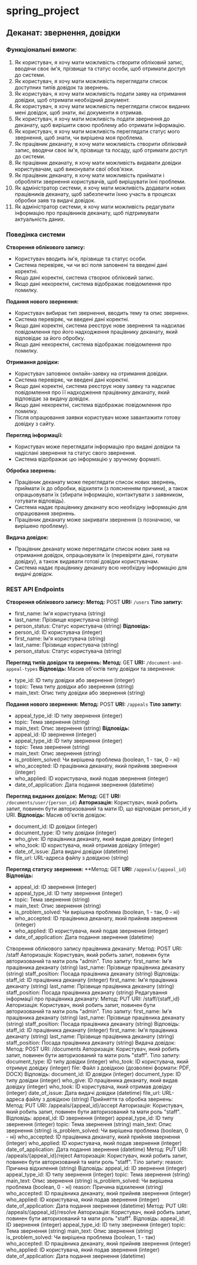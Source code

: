 # spring_project
## Деканат: звернення, довідки

### **Функціональні вимоги:**
1. Як користувач, я хочу мати можливість створити обліковий запис, вводячи своє ім'я, прізвище та статус особи, щоб отримати доступ до системи.
2. Як користувач, я хочу мати можливість переглядати список доступних типів довідок та звернень.
3. Як користувач, я хочу мати можливість подати заяву на отримання довідки, щоб отримати необхідний документ.
4. Як користувач, я хочу мати можливість переглядати список виданих мені довідок, щоб знати, які документи я отримав.
5. Як користувач, я хочу мати можливість подати звернення до деканату, щоб вирішити свою проблему або отримати інформацію.
6. Як користувач, я хочу мати можливість переглядати статус мого звернення, щоб знати, чи вирішена моя проблема.
7. Як працівник деканату, я хочу мати можливість створити обліковий запис, вводячи своє ім'я, прізвище та посаду, щоб отримати доступ до системи.
8. Як працівник деканату, я хочу мати можливість видавати довідки користувачам, щоб виконувати свої обов'язки.
9. Як працівник деканату, я хочу мати можливість приймати і обробляти звернення користувачів, щоб вирішувати їхні проблеми.
10. Як адміністратор системи, я хочу мати можливість додавати нових працівників деканату, щоб забезпечити їхню участь в процесах обробки заяв та видачі довідок.
11. Як адміністратор системи, я хочу мати можливість редагувати інформацію про працівників деканату, щоб підтримувати актуальність даних.

### **Поведінка системи**
**Створення облікового запису:**

- Користувач вводить ім'я, прізвище та статус особи.
- Система перевіряє, чи чи всі поля заповнені та введені дані коректні.
- Якщо дані коректні, система створює обліковий запис.
- Якщо дані некоректні, система відображає повідомлення про помилку.
  
**Подання нового звернення:**

- Користувач вибирає тип звернення, вводить тему та опис зверненн.
- Система перевіряє, чи введені дані коректні.
- Якщо дані коректні, система реєструє нове звернення та надсилає повідомлення про його надходження працівнику деканату, який відповідає за його обробку.
- Якщо дані некоректні, система відображає повідомлення про помилку.
  
**Отримання довідки:**
  
- Користувач заповнює онлайн-заявку на отримання довідки.
- Система перевіряє, чи введені дані коректні.
- Якщо дані коректні, система реєструє нову заявку та надсилає повідомлення про її надходження працівнику деканату, який відповідає за видачу довідок.
- Якщо дані некоректні, система відображає повідомлення про помилку.
- Після опрацювання заявки користувач може завантажити готову довідку з сайту.

**Перегляд інформації:**

- Користувач може переглядати інформацію про видані довідки та надіслані звернення та статус свого звернення.
- Система відображає цю інформацію у зручному форматі.

**Обробка звернень:**

- Працівник деканату може переглядати список нових звернень, приймати їх до обробки, відхиляти (з поясненням причини), а також опрацьовувати їх (збирати інформацію, контактувати з заявником, готувати відповідь).
- Система надає працівнику деканату всю необхідну інформацію для опрацювання звернень.
- Працівник деканату може закривати звернення (з позначкою, чи вирішено проблему).

**Видача довідок:**

- Працівник деканату може переглядати список нових заяв на отримання довідок, опрацьовувати їх (перевіряти дані, готувати довідку), а також видавати готові довідки користувачам.
- Система надає працівнику деканату всю необхідну інформацію для видачі довідок.

### **REST API Endpoints**
**Створення облікового запису:**
**Метод:** POST
**URI:** `/users`
**Тіло запиту:**
- first_name: Ім'я користувача (string)
- last_name: Прізвище користувача (string)
- person_status: Статус користувача (string)
**Відповідь:**
- person_id: ID користувача (integer)
- first_name: Ім'я користувача (string)
- last_name: Прізвище користувача (string)
- person_status: Статус користувача (string)
  
**Перегляд типів довідок та звернень:**
**Метод:** GET
**URI:** `/document-and-appeal-types`
**Відповідь:**
Масив об'єктів типу довідки та звернення:
- type_id: ID типу довідки або звернення (integer)
- topic: Тема типу довідки або звернення (string)
- main_text: Опис типу довідки або звернення (string)
  
**Подання нового звернення:**
**Метод:** POST
**URI:** `/appeals`
**Тіло запиту:**
- appeal_type_id: ID типу звернення (integer)
- topic: Тема звернення (string)
- main_text: Опис звернення (string)
**Відповідь:**
- appeal_id: ID звернення (integer)
- appeal_type_id: ID типу звернення (integer)
- topic: Тема звернення (string)
- main_text: Опис звернення (string)
- is_problem_solved: Чи вирішена проблема (boolean, 1 - так, 0 - ні)
- who_accepted: ID працівника деканату, який прийняв звернення (integer)
- who_applied: ID користувача, який подав звернення (integer)
- date_of_application: Дата подання звернення (datetime)

**Перегляд виданих довідок:**
**Метод:** GET
**URI:** `/documents/user/{person_id}`
**Авторизація:** Користувач, який робить запит, повинен бути авторизований та мати ID, що відповідає person_id у URI.
**Відповідь:**
Масив об'єктів довідок:
- document_id: ID довідки (integer)
- document_type: ID типу довідки (integer)
- who_give: ID працівника деканату, який видав довідку (integer)
- who_took: ID користувача, який отримав довідку (integer)
- date_of_issue: Дата видачі довідки (datetime)
- file_url: URL-адреса файлу з довідкою (string)

**Перегляд статусу звернення:**
**Метод: GET
**URI:** `/appeals/{appeal_id}`
**Відповідь:**
- appeal_id: ID звернення (integer)
- appeal_type_id: ID типу звернення (integer)
- topic: Тема звернення (string)
- main_text: Опис звернення (string)
- is_problem_solved: Чи вирішена проблема (boolean, 1 - так, 0 - ні)
- who_accepted: ID працівника деканату, який прийняв звернення (integer)
- who_applied: ID користувача, який подав звернення (integer)
- date_of_application: Дата подання звернення (datetime)

Створення облікового запису працівника деканату:
Метод: POST
URI: /staff
Авторизація: Користувач, який робить запит, повинен бути авторизований та мати роль "admin".
Тіло запиту:
first_name: Ім'я працівника деканату (string)
last_name: Прізвище працівника деканату (string)
staff_position: Посада працівника деканату (string)
Відповідь:
staff_id: ID працівника деканату (integer)
first_name: Ім'я працівника деканату (string)
last_name: Прізвище працівника деканату (string)
staff_position: Посада працівника деканату (string)
Редагування інформації про працівника деканату:
Метод: PUT
URI: /staff/{staff_id}
Авторизація: Користувач, який робить запит, повинен бути авторизований та мати роль "admin".
Тіло запиту:
first_name: Ім'я працівника деканату (string)
last_name: Прізвище працівника деканату (string)
staff_position: Посада працівника деканату (string)
Відповідь:
staff_id: ID працівника деканату (integer)
first_name: Ім'я працівника деканату (string)
last_name: Прізвище працівника деканату (string)
staff_position: Посада працівника деканату (string)
Видача довідок:
Метод: POST
URI: /documents
Авторизація: Користувач, який робить запит, повинен бути авторизований та мати роль "staff".
Тіло запиту:
document_type: ID типу довідки (integer)
who_took: ID користувача, який отримує довідку (integer)
file: Файл з довідкою (дозволені формати: PDF, DOCX)
Відповідь:
document_id: ID довідки (integer)
document_type: ID типу довідки (integer)
who_give: ID працівника деканату, який видав довідку (integer)
who_took: ID користувача, який отримав довідку (integer)
date_of_issue: Дата видачі довідки (datetime)
file_url: URL-адреса файлу з довідкою (string)
Прийняття та обробка звернень:
Метод: PUT
URI: /appeals/{appeal_id}/accept
Авторизація: Користувач, який робить запит, повинен бути авторизований та мати роль "staff".
Відповідь:
appeal_id: ID звернення (integer)
appeal_type_id: ID типу звернення (integer)
topic: Тема звернення (string)
main_text: Опис звернення (string)
is_problem_solved: Чи вирішена проблема (boolean, 0 - ні)
who_accepted: ID працівника деканату, який прийняв звернення (integer)
who_applied: ID користувача, який подав звернення (integer)
date_of_application: Дата подання звернення (datetime)
Метод: PUT
URI: /appeals/{appeal_id}/reject
Авторизація: Користувач, який робить запит, повинен бути авторизований та мати роль "staff".
Тіло запиту:
reason: Причина відхилення (string)
Відповідь:
appeal_id: ID звернення (integer)
appeal_type_id: ID типу звернення (integer)
topic: Тема звернення (string)
main_text: Опис звернення (string)
is_problem_solved: Чи вирішена проблема (boolean, 0 - ні)
reason: Причина відхилення (string)
who_accepted: ID працівника деканату, який прийняв звернення (integer)
who_applied: ID користувача, який подав звернення (integer)
date_of_application: Дата подання звернення (datetime)
Метод: PUT
URI: /appeals/{appeal_id}/resolve
Авторизація: Користувач, який робить запит, повинен бути авторизований та мати роль "staff".
Відповідь:
appeal_id: ID звернення (integer)
appeal_type_id: ID типу звернення (integer)
topic: Тема звернення (string)
main_text: Опис звернення (string)
is_problem_solved: Чи вирішена проблема (boolean, 1 - так)
who_accepted: ID працівника деканату, який прийняв звернення (integer)
who_applied: ID користувача, який подав звернення (integer)
date_of_application: Дата подання звернення (datetime)

